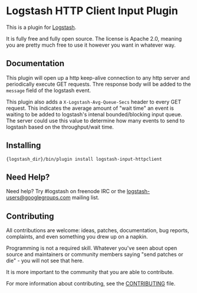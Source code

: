 # Logstash HTTP Client Input Plugin

This is a plugin for [Logstash](https://github.com/elasticsearch/logstash).

It is fully free and fully open source. The license is Apache 2.0, meaning you are pretty much free to use it however you want in whatever way.

## Documentation

This plugin will open up a http keep-alive connection to any http server and periodically execute GET requests. Thre response body will be added to the `message` field of the logstash event.

This plugin also adds a `X-Logstash-Avg-Queue-Secs` header to every GET request. This indicates the average amount of "wait time" an event is waiting to be added to logstash's intenal bounded/blocking input queue. The server could use this value to determine how many events to send to logstash based on the throughput/wait time.

## Installing
`{logstash_dir}/bin/plugin install logstash-input-httpclient`

## Need Help?

Need help? Try #logstash on freenode IRC or the logstash-users@googlegroups.com mailing list.

## Contributing

All contributions are welcome: ideas, patches, documentation, bug reports, complaints, and even something you drew up on a napkin.

Programming is not a required skill. Whatever you've seen about open source and maintainers or community members  saying "send patches or die" - you will not see that here.

It is more important to the community that you are able to contribute.

For more information about contributing, see the [CONTRIBUTING](https://github.com/elasticsearch/logstash/blob/master/CONTRIBUTING.md) file.
